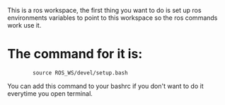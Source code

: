 This is a ros workspace, the first thing you want to do is set up ros environments variables to point to this workspace so the ros commands work use it.

The command for it is:
====================================================

            source ROS_WS/devel/setup.bash
            
You can add this command to your bashrc if you don't want to do it everytime you open terminal.
